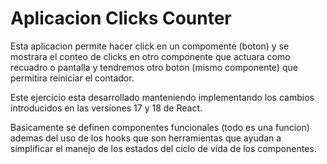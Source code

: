 # Aplicacion Clicks Counter

Esta aplicacion permite hacer click en un compomente (boton) y se mostrara el conteo de clicks en otro componente
que actuara como recuadro o pantalla y tendremos otro boton (mismo componente) que permitira reiniciar el contador.

Este ejercicio esta desarrollado manteniendo implementando los cambios introducidos en las versiones 17 y 18 de React.

Basicamente se definen componentes funcionales (todo es una funcion) ademas del uso de los hooks que son herramientas
que ayudan a simplificar el manejo de los estados del ciclo de vida de los componentes.
